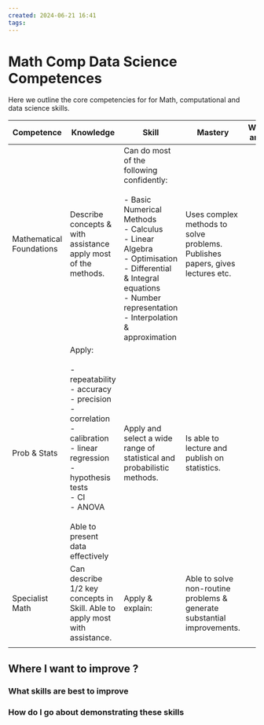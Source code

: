 ```yaml
---
created: 2024-06-21 16:41
tags:
---
```


# Math Comp Data Science Competences

Here we outline the core competencies for for Math, computational and data science skills.

| Competence               | Knowledge                                                                                                                                                                                                | Skill                                                                                                                                                                                                                               | Mastery                                                                       | Where am I ? |
| ------------------------ | -------------------------------------------------------------------------------------------------------------------------------------------------------------------------------------------------------- | ----------------------------------------------------------------------------------------------------------------------------------------------------------------------------------------------------------------------------------- | ----------------------------------------------------------------------------- | ------------ |
| Mathematical Foundations | Describe concepts & with assistance <br>apply most of the methods.                                                                                                                                       | Can do most of the following confidently:<br><br>- Basic Numerical Methods<br>- Calculus<br>- Linear Algebra<br>- Optimisation<br>- Differential & Integral equations<br>- Number representation<br>- Interpolation & approximation | Uses complex methods to solve problems. Publishes papers, gives lectures etc. |              |
| Prob & Stats             | Apply:<br><br>- repeatability<br>- accuracy<br>- precision<br>- correlation<br>- calibration<br>- linear regression<br>- hypothesis tests<br>- CI<br>- ANOVA<br><br>Able to present data effectively<br> | Apply and select a wide range of statistical and probabilistic methods.                                                                                                                                                             | Is able to lecture and publish on statistics.                                 |              |
| Specialist Math          | Can describe 1/2 key concepts in Skill. Able to apply most with assistance.                                                                                                                              | Apply & explain:                                                                                                                                                                                                                    | Able to solve non-routine problems & generate substantial improvements.       |              |
|                          |                                                                                                                                                                                                          |                                                                                                                                                                                                                                     |                                                                               |              |

## Where I want to improve ?

### What skills are best to improve

### How do I go about demonstrating these skills